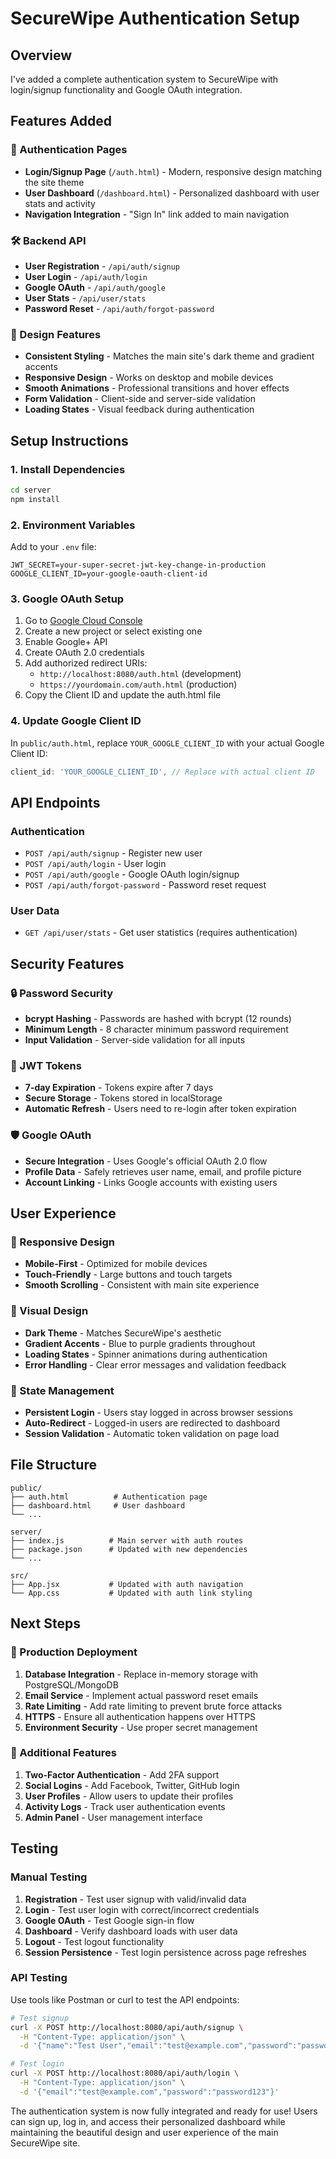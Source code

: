 # SecureWipe Authentication Setup

## Overview
I've added a complete authentication system to SecureWipe with login/signup functionality and Google OAuth integration.

## Features Added

### 🔐 Authentication Pages
- **Login/Signup Page** (`/auth.html`) - Modern, responsive design matching the site theme
- **User Dashboard** (`/dashboard.html`) - Personalized dashboard with user stats and activity
- **Navigation Integration** - "Sign In" link added to main navigation

### 🛠️ Backend API
- **User Registration** - `/api/auth/signup`
- **User Login** - `/api/auth/login`
- **Google OAuth** - `/api/auth/google`
- **User Stats** - `/api/user/stats`
- **Password Reset** - `/api/auth/forgot-password`

### 🎨 Design Features
- **Consistent Styling** - Matches the main site's dark theme and gradient accents
- **Responsive Design** - Works on desktop and mobile devices
- **Smooth Animations** - Professional transitions and hover effects
- **Form Validation** - Client-side and server-side validation
- **Loading States** - Visual feedback during authentication

## Setup Instructions

### 1. Install Dependencies
```bash
cd server
npm install
```

### 2. Environment Variables
Add to your `.env` file:
```env
JWT_SECRET=your-super-secret-jwt-key-change-in-production
GOOGLE_CLIENT_ID=your-google-oauth-client-id
```

### 3. Google OAuth Setup
1. Go to [Google Cloud Console](https://console.cloud.google.com/)
2. Create a new project or select existing one
3. Enable Google+ API
4. Create OAuth 2.0 credentials
5. Add authorized redirect URIs:
   - `http://localhost:8080/auth.html` (development)
   - `https://yourdomain.com/auth.html` (production)
6. Copy the Client ID and update the auth.html file

### 4. Update Google Client ID
In `public/auth.html`, replace `YOUR_GOOGLE_CLIENT_ID` with your actual Google Client ID:
```javascript
client_id: 'YOUR_GOOGLE_CLIENT_ID', // Replace with actual client ID
```

## API Endpoints

### Authentication
- `POST /api/auth/signup` - Register new user
- `POST /api/auth/login` - User login
- `POST /api/auth/google` - Google OAuth login/signup
- `POST /api/auth/forgot-password` - Password reset request

### User Data
- `GET /api/user/stats` - Get user statistics (requires authentication)

## Security Features

### 🔒 Password Security
- **bcrypt Hashing** - Passwords are hashed with bcrypt (12 rounds)
- **Minimum Length** - 8 character minimum password requirement
- **Input Validation** - Server-side validation for all inputs

### 🎫 JWT Tokens
- **7-day Expiration** - Tokens expire after 7 days
- **Secure Storage** - Tokens stored in localStorage
- **Automatic Refresh** - Users need to re-login after token expiration

### 🛡️ Google OAuth
- **Secure Integration** - Uses Google's official OAuth 2.0 flow
- **Profile Data** - Safely retrieves user name, email, and profile picture
- **Account Linking** - Links Google accounts with existing users

## User Experience

### 📱 Responsive Design
- **Mobile-First** - Optimized for mobile devices
- **Touch-Friendly** - Large buttons and touch targets
- **Smooth Scrolling** - Consistent with main site experience

### 🎨 Visual Design
- **Dark Theme** - Matches SecureWipe's aesthetic
- **Gradient Accents** - Blue to purple gradients throughout
- **Loading States** - Spinner animations during authentication
- **Error Handling** - Clear error messages and validation feedback

### 🔄 State Management
- **Persistent Login** - Users stay logged in across browser sessions
- **Auto-Redirect** - Logged-in users are redirected to dashboard
- **Session Validation** - Automatic token validation on page load

## File Structure

```
public/
├── auth.html          # Authentication page
├── dashboard.html     # User dashboard
└── ...

server/
├── index.js          # Main server with auth routes
├── package.json      # Updated with new dependencies
└── ...

src/
├── App.jsx           # Updated with auth navigation
└── App.css           # Updated with auth link styling
```

## Next Steps

### 🚀 Production Deployment
1. **Database Integration** - Replace in-memory storage with PostgreSQL/MongoDB
2. **Email Service** - Implement actual password reset emails
3. **Rate Limiting** - Add rate limiting to prevent brute force attacks
4. **HTTPS** - Ensure all authentication happens over HTTPS
5. **Environment Security** - Use proper secret management

### 🔧 Additional Features
1. **Two-Factor Authentication** - Add 2FA support
2. **Social Logins** - Add Facebook, Twitter, GitHub login
3. **User Profiles** - Allow users to update their profiles
4. **Activity Logs** - Track user authentication events
5. **Admin Panel** - User management interface

## Testing

### Manual Testing
1. **Registration** - Test user signup with valid/invalid data
2. **Login** - Test user login with correct/incorrect credentials
3. **Google OAuth** - Test Google sign-in flow
4. **Dashboard** - Verify dashboard loads with user data
5. **Logout** - Test logout functionality
6. **Session Persistence** - Test login persistence across page refreshes

### API Testing
Use tools like Postman or curl to test the API endpoints:

```bash
# Test signup
curl -X POST http://localhost:8080/api/auth/signup \
  -H "Content-Type: application/json" \
  -d '{"name":"Test User","email":"test@example.com","password":"password123"}'

# Test login
curl -X POST http://localhost:8080/api/auth/login \
  -H "Content-Type: application/json" \
  -d '{"email":"test@example.com","password":"password123"}'
```

The authentication system is now fully integrated and ready for use! Users can sign up, log in, and access their personalized dashboard while maintaining the beautiful design and user experience of the main SecureWipe site.
